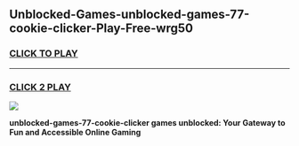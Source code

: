 
## Unblocked-Games-unblocked-games-77-cookie-clicker-Play-Free-wrg50
<h3>
<a href="https://premium76.site?title=unblocked-games-77-cookie-clicker&ref=10A">CLICK TO PLAY</a></h3>
<hr>

<h3>
<a href="https://premium76.site?title=unblocked-games-77-cookie-clicker&ref=10A">CLICK 2 PLAY</a>
  
</h3>

<a href="https://premium76.site?title=unblocked-games-77-cookie-clicker&ref=10A"><img src="https://clearcache.store/games.png"></a>


**unblocked-games-77-cookie-clicker games unblocked: Your Gateway to Fun and Accessible Online Gaming**
